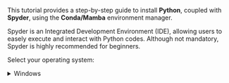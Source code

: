 This tutorial provides a step-by-step guide to install **Python**, coupled with **Spyder**, using the **Conda/Mamba** environment manager.  

Spyder is an Integrated Development Environment (IDE), allowing users to easely execute and interact with Python codes. Although not mandatory, Spyder is highly recommended for beginners.  

Select your operating system:

<details> <summary>Windows</summary>  

### Download GitHub repository:  

1) Download this GitHub repository
([link](https://github.com/BDehapiot/ETH-ScopeM_CZITools/archive/refs/heads/main.zip)) 

2) Unzip folder to a known location (e.g. `C:\Users\YourUsername\Desktop`)

### Install Mambaforge:  

3) Download Mambaforge installer for Windows
([link](https://github.com/conda-forge/miniforge/releases/latest/download/Miniforge3-Windows-x86_64.exe))  

4) Run the downloaded `.exe` file and select the following options:    
    - *create start menu shortcuts*  
    - *add Miniforge3 to PATH environment variable*  

### Setup Conda/Mamba environment: 

5) Run **Miniforge Prompt** from start menu shortcuts  

    The prompt should read:  
    `(base) C:\Users\YourUsername>`  
    `(base)` meaning that we are in our base environment  

6) Move to the downloaded GitHub repository using the `cd` command: 
    ```bash
    cd Desktop/{{ repo_name }}-main
    ```
    The prompt should change to reflect your current location:  
    `(base) C:\Users\YourUsername\Desktop\{{ repo_name }}-main>`

7) Create a new Mamba/Conda environment (takes a few minutes): 
    ```bash
    mamba env create -f environment.yml
    ```

8) Activate the newly created environment:
    ```bash
    conda activate {{ env_name }}
    ```
    The prompt should now start with `({{ env_name }})`  
    `({{ env_name }}) C:\Users\YourUsername\Desktop\{{ repo_name }}-main>`

### Start and setup Spyder IDE: 

9) Start Spyder using the following command:
    ```bash
    spyder
    ```

10) Create a new Spyder project
    - Click the `Projects` > `New Project...`
    - Choose `Existing directory`
    - Select the GitHub repository using the folder icon
    - Click the `Create` button  

    You can re-open your project later using `Projects` > `Recent Projects...`
</details>  
